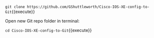 `git clone https://github.com/GShuttleworth/Cisco-IOS-XE-config-to-Git`{{execute}}

Open new Git repo folder in terminal:

`cd Cisco-IOS-XE-config-to-Git`{{execute}}